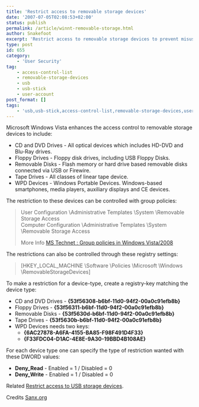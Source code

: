 ```yaml
---
title: 'Restrict access to removable storage devices'
date: '2007-07-05T02:08:53+02:00'
status: publish
permalink: /article/winnt-removable-storage.html
author: Snakefoot
excerpt: 'Restrict access to removable storage devices to prevent misuse of them by an intruder.'
type: post
id: 655
category:
    - 'User Security'
tag:
    - access-control-list
    - removable-storage-devices
    - usb
    - usb-stick
    - user-account
post_format: []
tags:
    - 'usb,usb-stick,access-control-list,removable-storage-devices,user-account'
---
```

Microsoft Windows Vista enhances the access control to removable storage devices to include:

- CD and DVD Drives - All optical devices which includes HD-DVD and Blu-Ray drives.
- Floppy Drives - Floppy disk drives, including USB Floppy Disks.
- Removable Disks - Flash memory or hard drive based removable disks connected via USB or Firewire.
- Tape Drives - All classes of linear tape device.
- WPD Devices - Windows Portable Devices. Windows-based smartphones, media players, auxiliary displays and CE devices.
 
 The restriction to these devices can be controlled with group policies:
> User Configuration \\Administrative Templates \\System \\Removable Storage Access  
> Computer Configuration \\Administrative Templates \\System \\Removable Storage Access  
>   
> More Info [MS Technet : Group policies in Windows Vista/2008](http://technet2.microsoft.com/WindowsVista/en/library/2b8dc2fd-eafe-4c74-914c-ec101133feb41033.mspx)

 The restrictions can also be controlled through these registry settings:
 > \[HKEY\_LOCAL\_MACHINE \\Software \\Policies \\Microsoft \\Windows \\RemovableStorageDevices\]

 To make a restriction for a device-type, create a registry-key matching the device type:
 - CD and DVD Drives - **{53f56308-b6bf-11d0-94f2-00a0c91efb8b}**
- Floppy Drives - **{53f56311-b6bf-11d0-94f2-00a0c91efb8b}**
- Removable Disks - **{53f5630d-b6bf-11d0-94f2-00a0c91efb8b}**
- Tape Drives - **{53f5630b-b6bf-11d0-94f2-00a0c91efb8b}**
- WPD Devices needs two keys: 
  - **{6AC27878-A6FA-4155-BA85-F98F491D4F33}**
  - **{F33FDC04-D1AC-4E8E-9A30-19BBD4B108AE}**
 
 For each device type one can specify the type of restriction wanted with these DWORD values:
- **Deny\_Read** - Enabled = 1 / Disabled = 0
- **Deny\_Write** - Enabled = 1 / Disabled = 0
 
 Related [Restrict access to USB storage devices](/article/winnt-secure-usb-storage.html).  
  
 Credits [Sanx.org](http://sanx.org/)